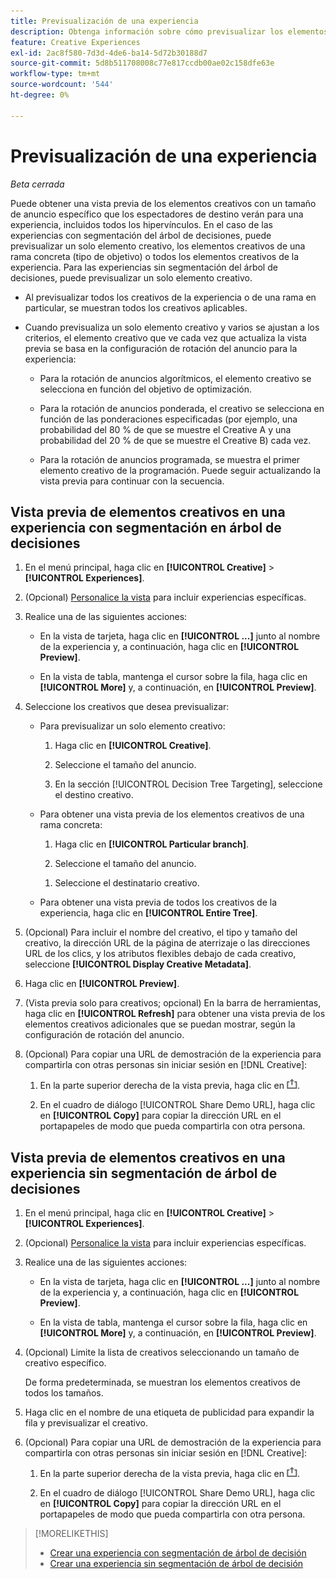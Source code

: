 ```yaml
---
title: Previsualización de una experiencia
description: Obtenga información sobre cómo previsualizar los elementos creativos en una experiencia publicitaria.
feature: Creative Experiences
exl-id: 2ac8f580-7d3d-4de6-ba14-5d72b30188d7
source-git-commit: 5d8b511708008c77e817ccdb00ae02c158dfe63e
workflow-type: tm+mt
source-wordcount: '544'
ht-degree: 0%

---
```


# Previsualización de una experiencia

*Beta cerrada*

Puede obtener una vista previa de los elementos creativos con un tamaño de anuncio específico que los espectadores de destino verán para una experiencia, incluidos todos los hipervínculos. En el caso de las experiencias con segmentación del árbol de decisiones, puede previsualizar un solo elemento creativo, los elementos creativos de una rama concreta (tipo de objetivo) o todos los elementos creativos de la experiencia. Para las experiencias sin segmentación del árbol de decisiones, puede previsualizar un solo elemento creativo. <!-- verify -->

* Al previsualizar todos los creativos de la experiencia o de una rama en particular, se muestran todos los creativos aplicables.

* Cuando previsualiza un solo elemento creativo y varios se ajustan a los criterios, el elemento creativo que ve cada vez que actualiza la vista previa se basa en la configuración de rotación del anuncio para la experiencia:

   * Para la rotación de anuncios algorítmicos, el elemento creativo se selecciona en función del objetivo de optimización.

   * Para la rotación de anuncios ponderada, el creativo se selecciona en función de las ponderaciones especificadas (por ejemplo, una probabilidad del 80 % de que se muestre el Creative A y una probabilidad del 20 % de que se muestre el Creative B) cada vez.

   * Para la rotación de anuncios programada, se muestra el primer elemento creativo de la programación. Puede seguir actualizando la vista previa para continuar con la secuencia.<!-- Refresh isn't there as of 2/3 -->

## Vista previa de elementos creativos en una experiencia con segmentación en árbol de decisiones

1. En el menú principal, haga clic en **[!UICONTROL Creative]** > **[!UICONTROL Experiences]**.

1. (Opcional) [Personalice la vista](/help/creative/introduction/customize-data-views.md) para incluir experiencias específicas.

1. Realice una de las siguientes acciones:

   * En la vista de tarjeta, haga clic en **[!UICONTROL ...]** junto al nombre de la experiencia y, a continuación, haga clic en **[!UICONTROL Preview]**.

   * En la vista de tabla, mantenga el cursor sobre la fila, haga clic en **[!UICONTROL More]** y, a continuación, en **[!UICONTROL Preview]**.

1. Seleccione los creativos que desea previsualizar:

   * Para previsualizar un solo elemento creativo:

      1. Haga clic en **[!UICONTROL Creative]**.

      1. Seleccione el tamaño del anuncio.

      1. En la sección [!UICONTROL Decision Tree Targeting], seleccione el destino creativo.

   * Para obtener una vista previa de los elementos creativos de una rama concreta:

      1. Haga clic en **[!UICONTROL Particular branch]**.

      1. Seleccione el tamaño del anuncio.

     <!-- I don't see this as of 2/3:
     1. Select whether to group the creatives by Rotation Type or Ad Size.
     -->

      1. Seleccione el destinatario creativo.

   * Para obtener una vista previa de todos los creativos de la experiencia, haga clic en **[!UICONTROL Entire Tree]**.

     <!-- I don't see this as of 2/3:
     1. Click **[!UICONTROL Entire Tree]**.
     1. Select the ad size.
     1. Select whether to group the creatives by Rotation Type or Ad Size.
     -->

1. (Opcional) Para incluir el nombre del creativo, el tipo y tamaño del creativo, la dirección URL de la página de aterrizaje o las direcciones URL de los clics, y los atributos flexibles debajo de cada creativo, seleccione **[!UICONTROL Display Creative Metadata]**.

1. Haga clic en **[!UICONTROL Preview]**.

1. (Vista previa solo para creativos; opcional) En la barra de herramientas, haga clic en **[!UICONTROL Refresh]** para obtener una vista previa de los elementos creativos adicionales que se puedan mostrar, según la configuración de rotación del anuncio.<!-- I don't see this as of 2/3 -->

1. (Opcional) Para copiar una URL de demostración de la experiencia para compartirla con otras personas sin iniciar sesión en [!DNL Creative]:

   1. En la parte superior derecha de la vista previa, haga clic en ![Compartir](/help/creative/assets/share.png "Compartir").

   1. En el cuadro de diálogo [!UICONTROL Share Demo URL], haga clic en **[!UICONTROL Copy]** para copiar la dirección URL en el portapapeles de modo que pueda compartirla con otra persona.


## Vista previa de elementos creativos en una experiencia sin segmentación de árbol de decisiones

1. En el menú principal, haga clic en **[!UICONTROL Creative]** > **[!UICONTROL Experiences]**.

1. (Opcional) [Personalice la vista](/help/creative/introduction/customize-data-views.md) para incluir experiencias específicas.

1. Realice una de las siguientes acciones:

   * En la vista de tarjeta, haga clic en **[!UICONTROL ...]** junto al nombre de la experiencia y, a continuación, haga clic en **[!UICONTROL Preview]**.

   * En la vista de tabla, mantenga el cursor sobre la fila, haga clic en **[!UICONTROL More]** y, a continuación, en **[!UICONTROL Preview]**.

1. (Opcional) Limite la lista de creativos seleccionando un tamaño de creativo específico.

   De forma predeterminada, se muestran los elementos creativos de todos los tamaños.

1. Haga clic en el nombre de una etiqueta de publicidad para expandir la fila y previsualizar el creativo.

1. (Opcional) Para copiar una URL de demostración de la experiencia para compartirla con otras personas sin iniciar sesión en [!DNL Creative]:

   1. En la parte superior derecha de la vista previa, haga clic en ![Compartir](/help/creative/assets/share.png "Compartir").

   1. En el cuadro de diálogo [!UICONTROL Share Demo URL], haga clic en **[!UICONTROL Copy]** para copiar la dirección URL en el portapapeles de modo que pueda compartirla con otra persona.

>[!MORELIKETHIS]
>
>* [Crear una experiencia con segmentación de árbol de decisión](experience-create-targeting.md)
>* [Crear una experiencia sin segmentación de árbol de decisión](/help/creative/experiences/experience-create-no-targeting.md)
